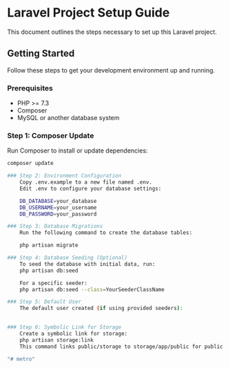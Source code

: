 # Laravel Project Setup Guide

This document outlines the steps necessary to set up this Laravel project. 

## Getting Started

Follow these steps to get your development environment up and running.

### Prerequisites

- PHP >= 7.3
- Composer
- MySQL or another database system

### Step 1: Composer Update

Run Composer to install or update dependencies:

```bash
composer update

### Step 2: Environment Configuration
    Copy .env.example to a new file named .env.
    Edit .env to configure your database settings:

    DB_DATABASE=your_database
    DB_USERNAME=your_username
    DB_PASSWORD=your_password

### Step 3: Database Migrations
    Run the following command to create the database tables:

    php artisan migrate

### Step 4: Database Seeding (Optional)
    To seed the database with initial data, run:
    php artisan db:seed

    For a specific seeder:
    php artisan db:seed --class=YourSeederClassName

### Step 5: Default User
    The default user created (if using provided seeders):
    

### Step 6: Symbolic Link for Storage
    Create a symbolic link for storage:
    php artisan storage:link
    This command links public/storage to storage/app/public for public file access.

"# metro" 
